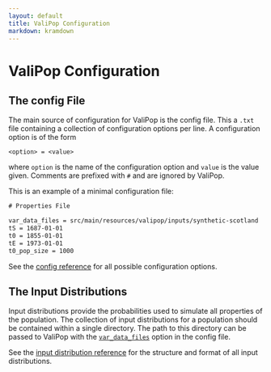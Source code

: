 ```yaml
---
layout: default
title: ValiPop Configuration
markdown: kramdown
---
```


# ValiPop Configuration

## The config File

The main source of configuration for ValiPop is the config file. This a `.txt` file containing a collection of configuration options per line. A configuration option is of the form 

```<option> = <value>```

where `option` is the name of the configuration option and `value` is the value given. Comments are prefixed with `#` and are ignored by ValiPop.

This is an example of a minimal configuration file:

```txt
# Properties File

var_data_files = src/main/resources/valipop/inputs/synthetic-scotland
tS = 1687-01-01
t0 = 1855-01-01
tE = 1973-01-01
t0_pop_size = 1000
```

See the [config reference](config-reference.md) for all possible configuration options.

## The Input Distributions

Input distributions provide the probabilities used to simulate all properties of the population. The collection of input distributions for a population should be contained within a single directory. The path to this directory can be passed to ValiPop with the [`var_data_files`](config-reference#var_data_files) option in the config file.

See the [input distribution reference](input-reference.md) for the structure and format of all input distributions.
